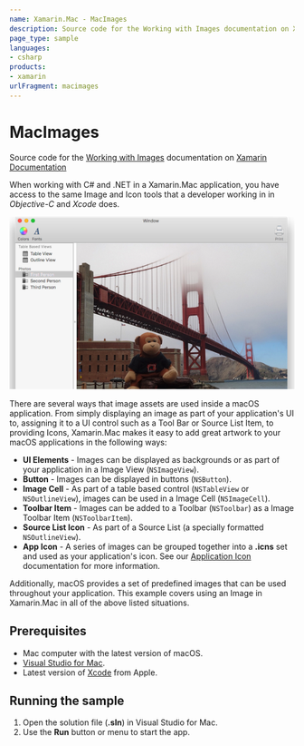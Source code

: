 ```yaml
---
name: Xamarin.Mac - MacImages
description: Source code for the Working with Images documentation on Xamarin Developer Center Uses Xamarin.Mac. When working with C and .NET in a Xamarin.Mac...
page_type: sample
languages:
- csharp
products:
- xamarin
urlFragment: macimages
---
```

# MacImages

Source code for the [Working with Images](https://docs.microsoft.com/xamarin/mac/app-fundamentals/image) documentation on [Xamarin Documentation](http://docs.microsoft.com/xamarin)

When working with C# and .NET in a Xamarin.Mac application, you have access to the same Image and Icon tools that a developer working in in *Objective-C* and *Xcode* does.

![Mac app showing a photo of a monkey](Screenshots/01.png)

There are several ways that image assets are used inside a macOS application. From simply displaying an image as part of your application's UI to, assigning it to a UI control such as a Tool Bar or Source List Item, to providing Icons, Xamarin.Mac makes it easy to add great artwork to your macOS applications in the following ways:

- **UI Elements** - Images can be displayed as backgrounds or as part of your application in a Image View (`NSImageView`).
- **Button** - Images can be displayed in buttons (`NSButton`).
- **Image Cell** - As part of a table based control (`NSTableView` or `NSOutlineView`), images can be used in a Image Cell (`NSImageCell`).
- **Toolbar Item** - Images can be added to a Toolbar (`NSToolbar`) as a Image Toolbar Item (`NSToolbarItem`).
- **Source List Icon** - As part of a Source List (a specially formatted `NSOutlineView`).
- **App Icon** - A series of images can be grouped together into a **.icns** set and used as your application's icon. See our [Application Icon](https://docs.microsoft.com/xamarin/mac/deploy-test/app-icon) documentation for more information.

Additionally, macOS provides a set of predefined images that can be used throughout your application. This example covers using an Image in Xamarin.Mac in all of the above listed situations.

## Prerequisites

- Mac computer with the latest version of macOS.
- [Visual Studio for Mac](https://visualstudio.microsoft.com/vs/mac/).
- Latest version of [Xcode](https://developer.apple.com/xcode/) from Apple.

## Running the sample

1. Open the solution file (**.sln**) in Visual Studio for Mac.
1. Use the **Run** button or menu to start the app.
